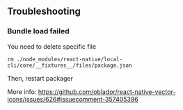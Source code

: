 ## Troubleshooting

### Bundle load failed

You need to delete specific file

    rm ./node_modules/react-native/local-cli/core/__fixtures__/files/package.json
    
Then, restart packager

More info: https://github.com/oblador/react-native-vector-icons/issues/626#issuecomment-357405396

